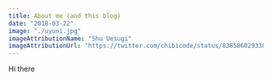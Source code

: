 ```yaml
---
title: About me (and this blog)
date: "2018-03-22"
image: "./uyuni.jpg"
imageAttributionName: "Shu Uesugi"
imageAttributionUrl: "https://twitter.com/chibicode/status/838586029330288640"
---
```


Hi there
